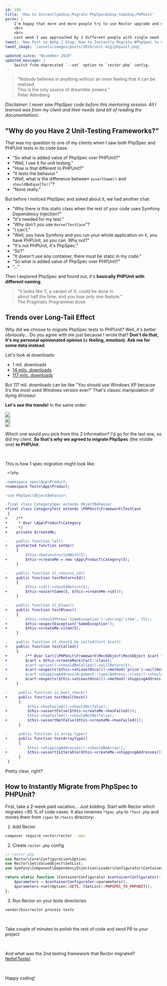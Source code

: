 ```yaml
---
id: 196
title: 'How to Instantly&nbsp;Migrate PhpSpec&nbsp;to&nbsp;PHPUnit'
perex: |
    I'm happy that more and more people try to use Rector upgrade and migrate their code-bases to the ones they really want for a long time.
    <br>
    <br>
    Last week I was approached by 2 different people with single need - **migrate their tests to PHPUnit**.
tweet: 'New Post on #php 🐘 blog: How to Instantly Migrate #PhpSpec to #phpunit'
tweet_image: '/assets/images/posts/2019/unit-mig/phpunit.png'

updated_since: "November 2020"
updated_message: |
    Switch from deprecated `--set` option to `rector.php` config.
---
```


<blockquote class="blockquote text-center">
    "Nobody believes in anything without an inner feeling that it can be realized.
    <br>
    This is the only source of dreamlike powers."
    <footer class="blockquote-footer">Peter Altenberg</a>
</blockquote>

*Disclaimer: I never saw PhpSpec code before this mentoring session. All I learned was from my client and their needs (and bit of reading the documentation)*.

## "Why do you Have 2 Unit-Testing Frameworks?"

That was my question to one of my clients when I saw both PhpSpec and PHPUnit tests in its code base.

- "So what is added value of PhpSpec over PHPUnit?"
- "Well, I use it for unit testing."
- "How is that different to PHPUnit?"
- "It tests the behavior."
- "Well, what is the difference between `assertSame()` and `shouldBeEqualTo()`"?
- "None really."

But before I noticed PhpSpec and asked about it, we had another chat:

- "Why there is this static class when the rest of your code uses Symfony Dependency Injection?"
- "It's needed for my test."
- "Why don't you use `KernelTestCase`"?
- "I can't."
- "Well, you have Symfony and you run your whole application on it, you have PHPUnit, so you can. Why not?"
- "It's not PHPUnit, it's PhpSpec."
- "So?"
- "It doesn't use any container, there must be static in my code."
- "So what is added value of PhpSpec over PHPUnit?"
- "..."

Then I explored PhpSpec and found out, it's **basically PHPUnit with different naming**.

<blockquote class="blockquote text-center">
    "It looks like Y, a variant of X, could be done in
    <br>
    about half the time, and you lose only one feature."
    <footer class="blockquote-footer">The Pragmatic Programmer book</a>
</blockquote>

## Trends over Long-Tail Effect

Why did we choose to migrate PhpSpec tests to PHPUnit? Well, it's better obviously... Do you agree with me just because I wrote that? **Don't do that, it's my personal opinionated opinion (= feeling, emotion). Ask me for some data instead**.

Let's look at downloads:

- 1 mil. downloads
- [14 mils. downloads](https://packagist.org/packages/phpspec/phpspec/stats)
- [117 mils. downloads](https://packagist.org/packages/phpunit/phpunit/stats)

But 117 mil. downloads can be like "You should use Windows XP because it's the most used Windows version ever!" That's classic manipulation of dying dinosaur.

**Let's see the trends!** In the same order:

<div class="row">
    <div class="col-md-4 col-sm-4">
        <img src="/assets/images/posts/2019/unit-mig/tester.png">
    </div>
    <div class="col-md-4 col-sm-4">
        <a href="https://packagist.org/packages/phpspec/phpspec/stats">
            <img src="/assets/images/posts/2019/unit-mig/spec.png">
        </a>
    </div>
    <div class="col-md-4 col-sm-4">
        <a href="https://packagist.org/packages/phpunit/phpunit/stats">
            <img src="/assets/images/posts/2019/unit-mig/phpunit.png">
        </a>
    </div>
</div>

Which one would you pick from this 2 information? I'd go for the last one, so did my client. **So that's why we agreed to migrate PhpSpec** (the middle one) **to PHPUnit**.

<br>

This is how 1 spec migration might look like:

```diff
 <?php

-namespace spec\App\Product;
+namespace Tests\App\Product;

-use PhpSpec\ObjectBehavior;

-final class CategorySpec extends ObjectBehavior
+final class CategoryTest extends \PHPUnit\Framework\TestCase
 {
+    /**
+     * @var \App\Product\Category
+     */
+    private $createMe;

-    public function let()
+    protected function setUp()
     {
-        $this->beConstructedWith(5);
+        $this->createMe = new \App\Product\Category(5);
     }

-    public function it_returns_id()
+    public function testReturnsId()
     {
-        $this->id()->shouldReturn(5);
+        $this->assertSame(5, $this->createMe->id());
     }

-    public function it_blows()
+    public function testBlows()
     {
-        $this->shouldThrow('SomeException')->during('item', [5]);
+        $this->expectException('SomeException');
+        $this->createMe->item(5);
     }

-    public function it_should_be_called(Cart $cart)
+    public function testCalled()
     {
+        /** @var Cart|\PHPUnit\Framework\MockObject\MockObject $cart */
+        $cart = $this->createMock(Cart::class);
-        $cart->price()->shouldBeCalled()->willReturn(5);
+        $cart->expects($this->atLeastOnce())->method('price')->willReturn(5);
-        $cart->shippingAddress(Argument::type(Address::class))->shouldBeCalled();
+        $cart->expects($this->atLeastOnce())->method('shippingAddress')->with($this->isType(Address::class));
     }

-     public function is_bool_check()
+     public function testBoolCheck()
      {
-         $this->hasFailed()->shouldBe(false);
+         $this->assertFalse($this->createMe->hasFailed());
-         $this->hasFailed()->shouldNotBe(false);
+         $this->assertNotFalse($this->createMe->hasFailed());
      }

-     public function is_array_type()
+     public function testArrayType()
      {
-         $this->shippingAddresses()->shouldBeArray();
+         $this->assertIsIterable($this->createMe->shippingAddresses());
      }
 }
```

Pretty clear, right?

## How to Instantly Migrate from PhpSpec to PHPUnit?

First, take a 2-week paid vacation... Just kidding. Start with Rector which migrates ~95 % of code cases. It also renames `*Spec.php` to `*Test.php` and moves them from `/spec` to `/tests` directory:

1. Add Rector

```bash
composer require rector/rector --dev
```

2. Create `rector.php` config

```php
// rector.php
use Rector\Core\Configuration\Option;
use Rector\Set\ValueObject\SetList;
use Symfony\Component\DependencyInjection\Loader\Configurator\ContainerConfigurator;

return static function (ContainerConfigurator $containerConfigurator): void {
    $parameters = $containerConfigurator->parameters();
    $parameters->set(Option::SETS, [SetList::PHPSPEC_TO_PHPUNIT]);
};
```

3. Run Rector on your tests directories

```bash
vendor/bin/rector process tests
```

<br>

Take couple of minutes to polish the rest of code and send PR to your project <em class="fas fa-fw fa-check text-success fa-lg"></em>

<br>

And what was the 2nd testing framework that Rector migrated? [Nette\Tester](/blog/2019/03/25/how-to-instantly-migrate-nette-tester-to-phpunit).

<br>

Happy coding!
